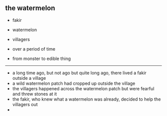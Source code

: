 ## the watermelon

- fakir 
- watermelon
- villagers 

- over a period of time
- from monster to edible thing

---


- a long time ago, but not ago but quite long ago, there lived a fakir outside a village
- a wild watermelon patch had cropped up outside the village
- the villagers happened across the watermelon patch but were fearful and threw stones at it
- the fakir, who knew what a watermelon was already, decided to help the villagers out
- 

